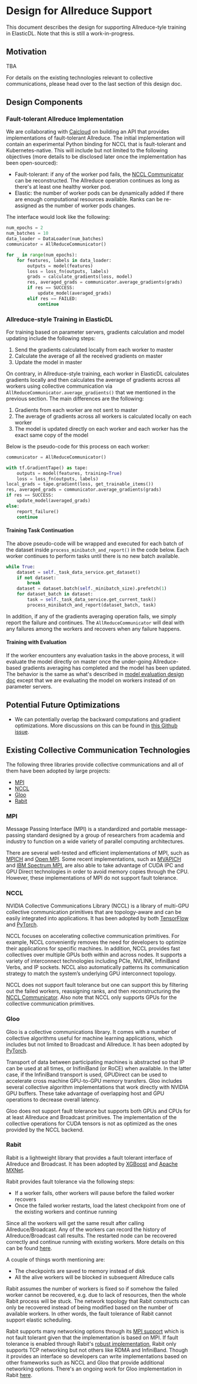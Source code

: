 # Design for Allreduce Support

This document describes the design for supporting Allreduce-tyle training in ElasticDL. Note that this is still a work-in-progress.

## Motivation

TBA

For details on the existing technologies relevant to collective communications, please head over to the last section of
this design doc.

## Design Components

### Fault-tolerant Allreduce Implementation

We are collaborating with [Caicloud](https://github.com/caicloud/) on building an API that provides implementations of
fault-tolerant Allreduce. The initial implementation will contain an experimental Python binding for NCCL that is
fault-tolerant and Kubernetes-native. This will include but not limited to the following objectives (more details to be disclosed later once
the implementation has been open-sourced):

* Fault-tolerant: if any of the worker pod fails, the [NCCL Communicator](https://docs.nvidia.com/deeplearning/sdk/nccl-developer-guide/docs/usage/communicators.html)
can be reconstructed. The Allreduce operation continues as long as there's at least one healthy worker pod.
* Elastic: the number of worker pods can be dynamically added if there are enough computational resources available.
Ranks can be re-assigned as the number of worker pods changes.

The interface would look like the following:

```python
num_epochs = 2
num_batches = 10
data_loader = DataLoader(num_batches)
communicator = AllReduceCommunicator()

for _ in range(num_epochs):
    for features, labels in data_loader:
        outputs = model(features)
        loss = loss_fn(outputs, labels)
        grads = calculate_gradients(loss, model)
        res, averaged_grads = communicator.average_gradients(grads)
        if res == SUCCESS:
            update_model(averaged_grads)
        elif res == FAILED:
            continue
```

### Allreduce-style Training in ElasticDL

For training based on parameter servers, gradients calculation and model updating include the following steps:

1. Send the gradients calculated locally from each worker to master
2. Calculate the average of all the received gradients on master
3. Update the model in master

On contrary, in Allreduce-style training, each worker in ElasticDL calculates gradients locally and then calculates
the average of gradients across all workers using collective communication via `AllReduceCommunicator.average_gradients()`
that we mentioned in the previous section. The main differences are the following:

1. Gradients from each worker are not sent to master
2. The average of gradients across all workers is calculated locally on each worker
3. The model is updated directly on each worker and each worker has the exact same copy of the model

Below is the pseudo-code for this process on each worker:

```python
communicator = AllReduceCommunicator()

with tf.GradientTape() as tape:
    outputs = model(features, training=True)
    loss = loss_fn(outputs, labels)
local_grads = tape.gradient(loss, get_trainable_items())
res, averaged_grads = communicator.average_gradients(grads)
if res == SUCCESS:
    update_model(averaged_grads)
else:
    report_failure()
    continue
```

#### Training Task Continuation

The above pseudo-code will be wrapped and executed for each batch of the dataset inside `process_minibatch_and_report()`
in the code below. Each worker continues to perform tasks until there is no new batch available.

```python
while True:
    dataset = self._task_data_service.get_dataset()
    if not dataset:
        break
    dataset = dataset.batch(self._minibatch_size).prefetch(1)
    for dataset_batch in dataset:
        task = self._task_data_service.get_current_task()
        process_minibatch_and_report(dataset_batch, task)
```

In addition, if any of the gradients averaging operation fails, we simply report the failure and continues.
The `AllReduceCommunicator` will deal with any failures among the workers and recovers when any failure happens.

#### Training with Evaluation

If the worker encounters any evaluation tasks in the above process, it will evaluate the model directly on master once the
under-going Allreduce-based gradients averaging has completed and the model has been updated. The behavior is the same as
what's described in [model evaluation design doc](model_evaluation.md) except that we are evaluating the model on workers
instead of on parameter servers.

## Potential Future Optimizations

* We can potentially overlap the backward computations and gradient optimizations. More discussions on this can be found
in [this Github issue](https://github.com/tensorflow/tensorflow/issues/33274).

## Existing Collective Communication Technologies

The following three libraries provide collective communications and all of them have been adopted by large projects:

* [MPI](https://www.mpi-forum.org/)
* [NCCL](https://github.com/NVIDIA/nccl)
* [Gloo](https://github.com/facebookincubator/gloo/)
* [Rabit](https://github.com/dmlc/rabit)

### MPI

Message Passing Interface (MPI) is a standardized and portable message-passing standard designed by a group of researchers
from academia and industry to function on a wide variety of parallel computing architectures.

There are several well-tested and efficient implementations of MPI, such as [MPICH](https://www.mpich.org/about/overview/)
and [Open MPI](https://www.open-mpi.org/). Some recent implementations, such as [MVAPICH](https://developer.nvidia.com/mvapich)
and [IBM Spectrum MPI](https://developer.nvidia.com/ibm-spectrum-mpi), are also able to take advantage of CUDA IPC and GPU Direct technologies in order to avoid memory copies through the CPU.
However, these implementations of MPI do not support fault tolerance.

### NCCL

NVIDIA Collective Communications Library (NCCL) is a library of multi-GPU collective communication primitives that are topology-aware and
can be easily integrated into applications. It has been adopted by both [TensorFlow](https://github.com/tensorflow/tensorflow/) and [PyTorch](https://github.com/pytorch/pytorch).

NCCL focuses on accelerating collective communication primitives. For example, NCCL conveniently removes
the need for developers to optimize their applications for specific machines. In addition, NCCL provides fast collectives
over multiple GPUs both within and across nodes. It supports a variety of interconnect technologies including PCIe, NVLINK,
InfiniBand Verbs, and IP sockets. NCCL also automatically patterns its communication strategy to match the system’s underlying
GPU interconnect topology.

NCCL does not support fault tolerance but one can support this by filtering out the failed workers, reassigning ranks, and then
reconstructuring the [NCCL Communicator](https://docs.nvidia.com/deeplearning/sdk/nccl-developer-guide/docs/usage/communicators.html).
Also note that NCCL only supports GPUs for the collective communication primitives.

### Gloo

Gloo is a collective communications library. It comes with a number of collective algorithms useful for machine learning
applications, which includes but not limited to Broadcast and Allreduce. It has been adopted by [PyTorch](https://github.com/pytorch/pytorch).

Transport of data between participating machines is abstracted so that IP can be used at all times, or InifiniBand (or RoCE)
when available. In the latter case, if the InfiniBand transport is used, GPUDirect can be used to accelerate cross machine
GPU-to-GPU memory transfers. Gloo includes several collective algorithm implementations that work directly with NVIDIA GPU buffers.
These take advantage of overlapping host and GPU operations to decrease overall latency.

Gloo does not support fault tolerance but supports both GPUs and CPUs for at least Allreduce and Broadcast primitives.
The implementation of the collective operations for CUDA tensors is not as optimized as the ones provided by the NCCL backend.

### Rabit

Rabit is a lightweight library that provides a fault tolerant interface of Allreduce and Broadcast. It has been adopted
by [XGBoost](https://github.com/dmlc/xgboost) and [Apache MXNet](https://github.com/apache/incubator-mxnet).

Rabit provides fault tolerance via the following steps:

* If a worker fails, other workers will pause before the failed worker recovers
* Once the failed worker restarts, load the latest checkpoint from one of the existing workers and continue running

Since all the workers will get the same result after calling Allreduce/Broadcast. Any of the workers can record the history 
of Allreduce/Broadcast call results. The restarted node can be recovered correctly and continue running with existing workers.
More details on this can be found [here](https://rabit.readthedocs.io/en/latest/guide.html#fault-tolerance).

A couple of things worth mentioning are:

* The checkpoints are saved to memory instead of disk
* All the alive workers will be blocked in subsequent Allreduce calls

Rabit assumes the number of workers is fixed so if somehow the failed worker cannot be recovered, e.g. due to lack of
resources, then the whole Rabit process will be stuck. The network topology that Rabit constructs can only be recovered
instead of being modified based on the number of available workers. In other words, the fault tolerance of Rabit cannot
support elastic scheduling.

Rabit supports many networking options through its [MPI support](https://github.com/dmlc/rabit/blob/master/src/engine_mpi.cc)
which is not fault tolerant given that the implementation is based on MPI. If fault tolerance is enabled through Rabit's [robust implementation](https://github.com/dmlc/rabit/blob/master/src/allreduce_robust.cc),
Rabit only supports TCP networking but not others like RDMA and InfiniBand. Though it provides an interface
so developers can write implementations based on other frameworks such as NCCL and Gloo that provide additional networking
options. There's an ongoing work for Gloo implementation in Rabit [here](https://github.com/dmlc/rabit/pull/113).
